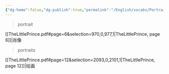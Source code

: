 ```yaml
---
{"dg-home":false,"dg-publish":true,"permalink":"/English/vocabs/Portrait/","dgPassFrontmatter":true}
---
```



>  portrait

[[TheLittlePrince.pdf#page=6&selection=970,0,977,1|TheLittlePrince, page 6]]|肖像

> portraits

[[TheLittlePrince.pdf#page=12&selection=2093,0,2101,1|TheLittlePrince, page 12]]|绘画